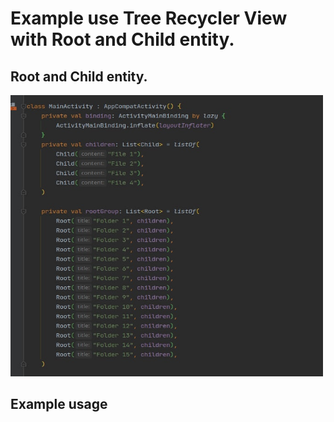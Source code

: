 # Example use Tree Recycler View with Root and Child entity.

## Root and Child entity.

<img src="https://github.com/gazievDima/TreeRecyclerView/blob/main/screenshot.jpg" width="500" height="450">

## Example usage

